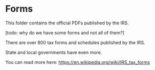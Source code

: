 # Forms

This folder contains the official PDFs published by the IRS.

[todo: why do we have some forms and not all of them?]

There are over 800 tax forms and schedules published by the IRS.

State and local governments have even more.

You can read more here: https://en.wikipedia.org/wiki/IRS_tax_forms


